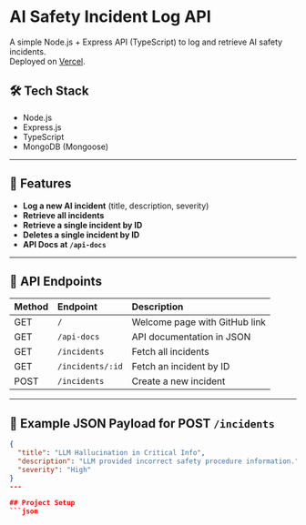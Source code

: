 # AI Safety Incident Log API

A simple Node.js + Express API (TypeScript) to log and retrieve AI safety incidents.  
Deployed on [Vercel](https://sparkle-hood-three.vercel.app/).

## 🛠 Tech Stack
- Node.js
- Express.js
- TypeScript
- MongoDB (Mongoose)

---

## 🚀 Features
- **Log a new AI incident** (title, description, severity)
- **Retrieve all incidents**
- **Retrieve a single incident by ID**
- **Deletes a single incident by ID**
- **API Docs at `/api-docs`**
---

## 📄 API Endpoints

| Method | Endpoint              | Description                       |
|:-------|:-----------------------|:----------------------------------|
| GET    | `/`                    | Welcome page with GitHub link     |
| GET    | `/api-docs`             | API documentation in JSON        |
| GET    | `/incidents`            | Fetch all incidents              |
| GET    | `/incidents/:id`        | Fetch an incident by ID          |
| POST   | `/incidents`            | Create a new incident            |

---

## 🧪 Example JSON Payload for POST `/incidents`
```json
{
  "title": "LLM Hallucination in Critical Info",
  "description": "LLM provided incorrect safety procedure information.",
  "severity": "High"
}
---

## Project Setup 
```json
